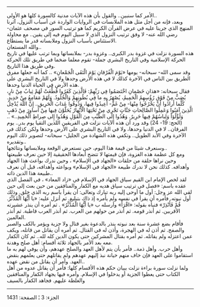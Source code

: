 ------------------------------------------------------------------------

الأمر كما سنبين.. والقول بأن هذه الآيات مدنية كالسورة كلها هو الأولى..  
وبعد، فإنه من أجل مثل هذه الملابسات في الروايات الواردة عن أسباب النزول،
آثرنا المنهج الذي جرينا عليه في عرض القرآن الكريم كما هو ترتيب السور في
مصحف عثمان- رضي الله عنه- لا وفق ترتيب النزول الذي لا سبيل اليوم فيه إلى
يقين.. مع محاولة الاستئناس بأسباب النزول وملابساته قدر ما يستطاع.  
والله المستعان..  
هذه السورة نزلت في غزوة بدر الكبرى.. وغزوة بدر- بملابساتها وبما ترتب
عليها في تاريخ الحركة الإسلامية وفي التاريخ البشري جملة- تقوم معلما ضخما
في طريق تلك الحركة وفي طريق هذا التاريخ.  
وقد سمى الله- سبحانه- يومها «يَوْمَ الْفُرْقانِ يَوْمَ الْتَقَى الْجَمْعانِ» .. كما أنه
جعلها مفرق الطريق بين الناس في الآخرة كذلك لا في هذه الأرض وحدها ولا في
التاريخ البشري على هذه الأرض في الحياة الدنيا وحدها.  
فقال سبحانه: «هذانِ خَصْمانِ اخْتَصَمُوا فِي رَبِّهِمْ: فَالَّذِينَ كَفَرُوا قُطِّعَتْ لَهُمْ ثِيابٌ مِنْ
نارٍ، يُصَبُّ مِنْ فَوْقِ رُؤُسِهِمُ الْحَمِيمُ، يُصْهَرُ بِهِ ما فِي بُطُونِهِمْ وَالْجُلُودُ. وَلَهُمْ مَقامِعُ
مِنْ حَدِيدٍ. كُلَّما أَرادُوا أَنْ يَخْرُجُوا مِنْها- مِنْ غَمٍّ- أُعِيدُوا فِيها، وَذُوقُوا عَذابَ
الْحَرِيقِ.. إِنَّ اللَّهَ يُدْخِلُ الَّذِينَ آمَنُوا وَعَمِلُوا الصَّالِحاتِ جَنَّاتٍ تَجْرِي مِنْ تَحْتِهَا
الْأَنْهارُ يُحَلَّوْنَ فِيها مِنْ أَساوِرَ مِنْ ذَهَبٍ وَلُؤْلُؤاً وَلِباسُهُمْ فِيها حَرِيرٌ. وَهُدُوا إِلَى
الطَّيِّبِ مِنَ الْقَوْلِ وَهُدُوا إِلى صِراطِ الْحَمِيدِ..» .. (الحج: 19- 24) وقد ورد أن هذه
الآيات نزلت في الفريقين اللذين التقيا يوم بدر.. يوم الفرقان.. لا في
الدنيا وحدها، ولا في التاريخ البشري على الأرض وحدها ولكن كذلك في الآخرة
وفي الأبد الطويل.. وتكفي هذه الشهادة من الجليل- سبحانه- لتصوير ذلك اليوم
وتقديره..  
وسنعرف شيئا من قيمة هذا اليوم، حين نستعرض الوقعة وملابساتها ونتائجها..  
ومع كل عظمة هذه الغزوة، فإن قيمتها لا تتضح أبعادها الحقيقية إلا حين نعرف
طبيعتها وحين نراها حلقة من حلقات «الجهاد في الإسلام» ، وحين ندرك بواعث
هذا الجهاد وأهدافه. كذلك نحن لا ندرك طبيعة «الجهاد في الإسلام» وبواعثه
وأهدافه، قبل أن نعرف طبيعة هذا الدين ذاته..  
لقد لخص الإمام ابن القيم سياق الجهاد في الإسلام في «زاد المعاد» ، في
الفصل الذي عقده باسم: «فصل في ترتيب سياق هديه مع الكفار والمنافقين من
حين بعث إلى حين لقي الله عز وجل: أول ما أوحى إليه ربه تبارك وتعالى: أن
يقرأ باسم ربه الذي خلق. وذلك أول نبوته. فأمره أن يقرأ في نفسه ولم يأمره
إذ ذاك بتبليغ. ثم أنزل عليه: «يا أَيُّهَا الْمُدَّثِّرُ. قُمْ فَأَنْذِرْ» فنبأه بقوله:
«اقْرَأْ» وأرسله ب «يا أَيُّهَا الْمُدَّثِّرُ» . ثم أمره أن ينذر عشيرته الأقربين. ثم
أنذر قومه. ثم أنذر من حولهم من العرب. ثم أنذر العرب قاطبة. ثم أنذر
العالمين.  
فأقام بضع عشرة سنة بعد نبوته ينذر بالدعوة بغير قتال ولا جزية ويؤمر بالكف
والصبر والصفح. ثم أذن له في الهجرة، وأذن له في القتال. ثم أمره أن يقاتل
من قاتله، ويكف عمن اعتزله ولم يقاتله. ثم أمره بقتال المشركين حتى يكون
الدين كله لله.. ثم كان الكفار معه بعد الأمر بالجهاد ثلاثة أقسام: أهل صلح
وهدنة.  
وأهل حرب. وأهل ذمة.. فأمر بأن يتم لأهل العهد والصلح عهدهم، وأن يوفي لهم
به ما استقاموا على العهد فإن خاف منهم خيانة نبذ إليهم عهدهم ولم يقاتلهم
حتى يعلمهم بنقض العهد. وأمر أن يقاتل من نقض عهده..  
ولما نزلت سورة براءة نزلت ببيان حكم هذه الأقسام كلها: فأمر أن يقاتل عدوه
من أهل الكتاب حتى يعطوا الجزية أو يدخلوا في الإسلام. وأمره فيها يجهاد
الكفار والمنافقين والغلظة عليهم. فجاهد الكفار بالسيف

------------------------------------------------------------------------

الجزء: 3 ¦ الصفحة: 1431
